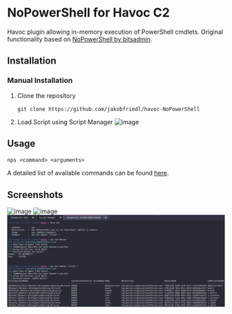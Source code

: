 # NoPowerShell for Havoc C2
Havoc plugin allowing in-memory execution of PowerShell cmdlets. Original functionality based on [NoPowerShell by bitsadmin](https://github.com/bitsadmin/nopowershell).

## Installation 
### Manual Installation
1. Clone the repository
   ```
   git clone https://github.com/jakobfriedl/havoc-NoPowerShell
   ```
3. Load Script using Script Manager
   ![image](https://github.com/jakobfriedl/havoc-NoPowerShell/assets/71284620/488e5660-ee65-4ac2-b4c8-2d503ffded16)
   
## Usage
```
nps <command> <arguments>
```
A detailed list of available commands can be found [here](https://github.com/bitsadmin/nopowershell/blob/master/CHEATSHEET.md).

## Screenshots
![image](https://github.com/jakobfriedl/havoc-NoPowerShell/assets/71284620/ffcf67c3-0b2f-499a-a215-518653a7ec87)
![image](https://github.com/jakobfriedl/havoc-NoPowerShell/assets/71284620/0aef1f03-cf94-45fa-a4a1-9e631e470721)
![image](NoPowerShell.png)
